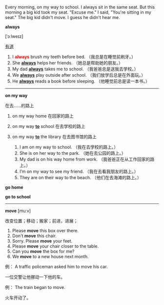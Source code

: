 Every morning, on my way to school. I always sit in the same seat. But this morning a big kid took my seat.
	"Excuse me." I said, "You're sitting in my seat."
	The big kid didn't move. I guess he didn't hear me.

**always**

[ˈɔːlweɪz]

[有道](https://dict.youdao.com/search?le=eng&q=always&tab=&keyfrom=dict2.top)

1.	I <font color=red>**always**</font> brush my teeth before bed.
（我总是在睡觉前刷牙。）
2.	She <u>**always**</u> helps her friends.
（她总是帮助她的朋友。）
3.	My dad <u>**always**</u> takes me to school.
（我爸爸总是送我去学校。）
4.	We <u>**always**</u> play outside after school.
（我们放学后总是在外面玩。）
5.	He <u>**always**</u> reads a book before sleeping.
（他睡觉前总是读一本书。）

___
**on my way**

在去......的路上

1. on my way home		在回家的路上
2. on my way <u>**to**</u> school		在去学校的路上
3. on my way <u>**to**</u> the library		在去图书馆的路上

	1.	I am on my way to school.
（我在去学校的路上。）
	2.	She is on her way to the park.
（她在去公园的路上。）
	3.	My dad is on his way home from work.
（我爸爸正在从工作回家的路上。）
	4.	I’m on my way to see my friend.
（我在去看我朋友的路上。）
	5.	They are on their way to the beach.
（他们在去海滩的路上。）

**go home**

**go to school**

___
 **move** [muːv]

改变位置；移动；搬家；前进，进展；

1. Please **move** this box over there.
2. Don't **move** this chair.
3. Sorry. Please **move** your feet.
4. Please **move** your chair closer to the table.
5. Can you **move** the box for me?
6. We **move** to a new house next month.

例：
A traffic policeman asked him to move his car.

一位交警让他挪动一下他的车。

例：
The train began to move.

火车开动了。
